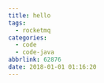 ```yaml
---
title: hello
tags:
  - rocketmq
categories:
  - code
  - code-java
abbrlink: 62876
date: 2018-01-01 01:16:20
---
```


<!--more-->